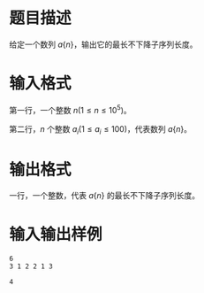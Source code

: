 # 题目描述

给定一个数列 $a \{n \}$，输出它的最长不下降子序列长度。

# 输入格式

第一行，一个整数 $n(1 \leq n \leq {10}^5)$。

第二行，$n$ 个整数 $a_i(1 \leq a_i \leq 100)$，代表数列 $a \{n \}$。

# 输出格式

一行，一个整数，代表 $a \{n \}$ 的最长不下降子序列长度。

# 输入输出样例

```input1
6
3 1 2 2 1 3
```

```output1
4
```
